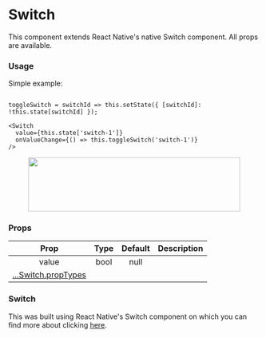 # Switch

This component extends React Native's native Switch component. All props are available.

### Usage
Simple example:
```

toggleSwitch = switchId => this.setState({ [switchId]: !this.state[switchId] });

<Switch
  value={this.state['switch-1']}
  onValueChange={() => this.toggleSwitch('switch-1')}
/>
```
<p align="center">
  <img src="https://raw.githubusercontent.com/creativetimofficial/material-kit-pro-react-native/gh-pages/docs/assets/imgs/switch.png?token=APPN3Wmf1gMZGb21hkCRJaOws2nKNLeYks5cYZyCwA%3D%3D" width="424.2px" height="107.8px">
</p>


### Props

|         Prop        | Type | Default | Description |
|:-------------------:|:----:|:-------:|:-----------:|
|        value        | bool |   null  |             |
| [...Switch.propTypes](https://facebook.github.io/react-native/docs/switch#docsNav)                             |

### Switch
This was built using React Native's Switch component on which you can find more about clicking [here](https://facebook.github.io/react-native/docs/switch).